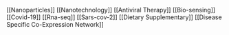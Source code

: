 [[Nanoparticles]]
[[Nanotechnology]]
[[Antiviral Therapy]]
[[Bio-sensing]]
[[Covid-19]]
[[Rna-seq]]
[[Sars-cov-2]]
[[Dietary Supplementary]]
[[Disease Specific Co-Expression Network]]
